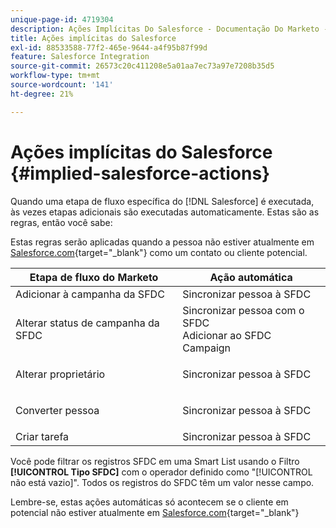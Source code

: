 ```yaml
---
unique-page-id: 4719304
description: Ações Implícitas Do Salesforce - Documentação Do Marketo - Documentação Do Produto
title: Ações implícitas do Salesforce
exl-id: 88533588-77f2-465e-9644-a4f95b87f99d
feature: Salesforce Integration
source-git-commit: 26573c20c411208e5a01aa7ec73a97e7208b35d5
workflow-type: tm+mt
source-wordcount: '141'
ht-degree: 21%

---
```


# Ações implícitas do Salesforce {#implied-salesforce-actions}

Quando uma etapa de fluxo específica do [!DNL Salesforce] é executada, às vezes etapas adicionais são executadas automaticamente. Estas são as regras, então você sabe:

Estas regras serão aplicadas quando a pessoa não estiver atualmente em [Salesforce.com](https://Salesforce.com){target="_blank"} como um contato ou cliente potencial.

<table>
 <thead>
  <tr>
   <th>Etapa de fluxo do Marketo</th>
   <th>Ação automática</th>
  </tr>
 </thead>
 <tbody>
  <tr>
   <td>Adicionar à campanha da SFDC</td>
   <td>Sincronizar pessoa à SFDC</td>
  </tr>
  <tr>
   <td>Alterar status de campanha da SFDC</td>
   <td>Sincronizar pessoa com o SFDC<br>Adicionar ao SFDC Campaign</td>
  </tr>
  <tr>
   <td>Alterar proprietário</td>
   <td><p>Sincronizar pessoa à SFDC</p></td>
  </tr>
  <tr>
   <td>Converter pessoa</td>
   <td><p>Sincronizar pessoa à SFDC</p></td>
  </tr>
  <tr>
   <td>Criar tarefa</td>
   <td>Sincronizar pessoa à SFDC</td>
  </tr>
 </tbody>
</table>

Você pode filtrar os registros SFDC em uma Smart List usando o Filtro **[!UICONTROL Tipo SFDC]** com o operador definido como &quot;[!UICONTROL não está vazio]&quot;. Todos os registros do SFDC têm um valor nesse campo.

Lembre-se, estas ações automáticas só acontecem se o cliente em potencial não estiver atualmente em [Salesforce.com](https://salesforce.com){target="_blank"}
